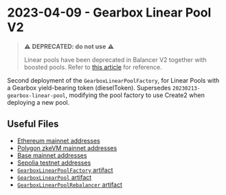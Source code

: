 # 2023-04-09 - Gearbox Linear Pool V2

> ⚠️ **DEPRECATED: do not use** ⚠️
>
> Linear pools have been deprecated in Balancer V2 together with boosted pools. Refer to [this article](https://medium.com/balancer-protocol/rate-manipulation-in-balancer-boosted-pools-technical-postmortem-53db4b642492) for reference.

Second deployment of the `GearboxLinearPoolFactory`, for Linear Pools with a Gearbox yield-bearing token (dieselToken).
Supersedes `20230213-gearbox-linear-pool`, modifying the pool factory to use Create2 when deploying a new pool.

## Useful Files

- [Ethereum mainnet addresses](./output/mainnet.json)
- [Polygon zkeVM mainnet addresses](./output/zkevm.json)
- [Base mainnet addresses](./output/base.json)
- [Sepolia testnet addresses](./output/sepolia.json)
- [`GearboxLinearPoolFactory` artifact](./artifact/GearboxLinearPoolFactory.json)
- [`GearboxLinearPool` artifact](./artifact/GearboxLinearPool.json)
- [`GearboxLinearPoolRebalancer` artifact](./artifact/GearboxLinearPoolRebalancer.json)
